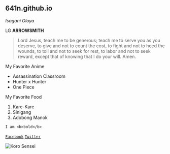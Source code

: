 ## 641n.github.io
*Isagani Oloya*

LG **ARROWSMITH**

> Lord Jesus, teach me to be generous;
teach me to serve you as you deserve,
to give and not to count the cost,
to fight and not to heed the wounds,
to toil and not to seek for rest,
to labor and not to seek reward,
except that of knowing that I do your will. Amen.

My Favorite Anime
- Assassination Classroom
- Hunter x Hunter
- One Piece

My Favorite Food
1. Kare-Kare
2. Sinigang
3. Adobong Manok

`I am <b>bold</b>`

[`Facebook`](https://www.facebook.com/sirgain)
[`Twitter`](https://www.twitter.com/sirgain)

![Koro Sensei](https://images-wixmp-ed30a86b8c4ca887773594c2.wixmp.com/f/20176849-ea3f-447e-a980-9b048c816464/dald26f-7162267a-23c5-476e-bab3-437a96b40749.png?token=eyJ0eXAiOiJKV1QiLCJhbGciOiJIUzI1NiJ9.eyJpc3MiOiJ1cm46YXBwOjdlMGQxODg5ODIyNjQzNzNhNWYwZDQxNWVhMGQyNmUwIiwic3ViIjoidXJuOmFwcDo3ZTBkMTg4OTgyMjY0MzczYTVmMGQ0MTVlYTBkMjZlMCIsImF1ZCI6WyJ1cm46c2VydmljZTpmaWxlLmRvd25sb2FkIl0sIm9iaiI6W1t7InBhdGgiOiIvZi8yMDE3Njg0OS1lYTNmLTQ0N2UtYTk4MC05YjA0OGM4MTY0NjQvZGFsZDI2Zi03MTYyMjY3YS0yM2M1LTQ3NmUtYmFiMy00MzdhOTZiNDA3NDkucG5nIn1dXX0.gKLPUoK68CGtESLl7AmmNl_wRUt_SQ6CX-7QAiQs_7s)
